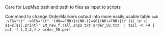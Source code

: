 Care for LepMap path and path to files as input to scripts


Command to change OrderMarkers output into more easily usable table 
`awk -vFS="\t" -vOFS="\t" '(NR==FNR){s[NR-1]=$0}(NR!=FNR){if ($1 in s) $1=s[$1];print}' LM_new_f.call.snps.txt order_50.txt  | tail -n +4 | cut -f 1,2,3,4 > order_50.perf`
